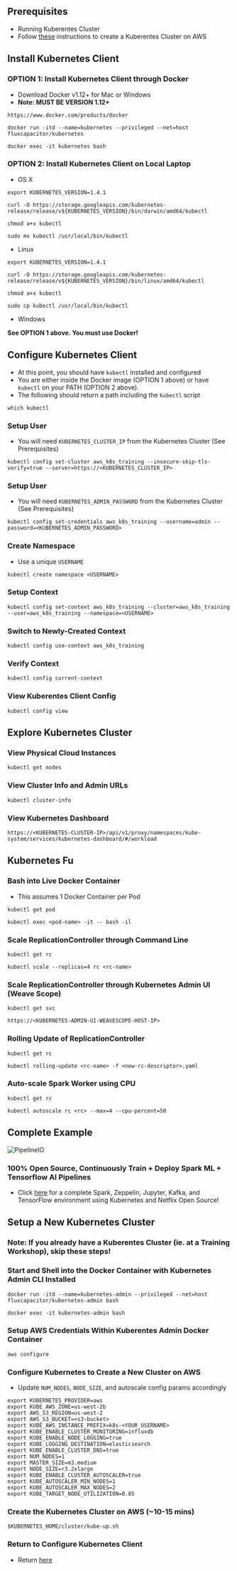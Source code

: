 ## Prerequisites
* Running Kuberentes Cluster
* Follow [these](https://github.com/fluxcapacitor/kubernetes.ml/blob/master/README.md#setup-a-new-kubernetes-cluster) instructions to create a Kuberentes Cluster on AWS

## Install Kubernetes Client
### OPTION 1:  Install Kubernetes Client through Docker
* Download Docker v1.12+ for Mac or Windows
* **Note:  MUST BE VERSION 1.12+**
```
https://www.docker.com/products/docker
```
```
docker run -itd --name=kubernetes --privileged --net=host fluxcapacitor/kubernetes
```
```
docker exec -it kubernetes bash
```

### OPTION 2:  Install Kubernetes Client on Local Laptop
* OS X
```
export KUBERNETES_VERSION=1.4.1

curl -O https://storage.googleapis.com/kubernetes-release/release/v${KUBERNETES_VERSION}/bin/darwin/amd64/kubectl

chmod a+x kubectl

sudo mv kubectl /usr/local/bin/kubectl
```

* Linux
```
export KUBERNETES_VERSION=1.4.1

curl -O https://storage.googleapis.com/kubernetes-release/release/v${KUBERNETES_VERSION}/bin/linux/amd64/kubectl

chmod a+x kubectl

sudo cp kubectl /usr/local/bin/kubectl
```

* Windows

**See OPTION 1 above.  You must use Docker!**

## Configure Kubernetes Client
* At this point, you should have `kubectl` installed and configured 
* You are either inside the Docker image (OPTION 1 above) or have `kubectl` on your PATH (OPTION 2 above).
* The following should return a path including the `kubectl` script
```
which kubectl
```

### Setup User
* You will need `KUBERNETES_CLUSTER_IP` from the Kubernetes Cluster (See Prerequisites)
```
kubectl config set-cluster aws_k8s_training --insecure-skip-tls-verify=true --server=https://<KUBERNETES_CLUSTER_IP>
```

### Setup User
* You will need `KUBERNETES_ADMIN_PASSWORD` from the Kubernetes Cluster (See Prerequisites)
```
kubectl config set-credentials aws_k8s_training --username=admin --password=<KUBERNETES_ADMIN_PASSWORD>
```

### Create Namespace
* Use a unique `USERNAME`
```
kubectl create namespace <USERNAME>
```

### Setup Context
```
kubectl config set-context aws_k8s_training --cluster=aws_k8s_training --user=aws_k8s_training --namespace=<USERNAME>
```

### Switch to Newly-Created Context
```
kubectl config use-context aws_k8s_training
```

### Verify Context
```
kubectl config current-context
```

### View Kuberentes Client Config
```
kubectl config view
```

## Explore Kubernetes Cluster
### View Physical Cloud Instances
```
kubectl get nodes
```

### View Cluster Info and Admin URLs
```
kubectl cluster-info
```

### View Kubernetes Dashboard
```
https://<KUBERNETES-CLUSTER-IP>/api/v1/proxy/namespaces/kube-system/services/kubernetes-dashboard/#/workload
```

## Kubernetes Fu
### Bash into Live Docker Container
* This assumes 1 Docker Container per Pod
```
kubectl get pod
```
```i
kubectl exec <pod-name> -it -- bash -il
```

### Scale ReplicationController through Command Line
```
kubectl get rc
```
```
kubectl scale --replicas=4 rc <rc-name>
```

### Scale ReplicationController through Kubernetes Admin UI (Weave Scope)
```
kubectl get svc
```
```
https://<KUBERNETES-ADMIN-UI-WEAVESCOPE-HOST-IP>
```

### Rolling Update of ReplicationController
```
kubectl get rc
```
```
kubectl rolling-update <rc-name> -f <new-rc-descriptor>.yaml
```

### Auto-scale Spark Worker using CPU
```
kubectl get rc
```
```
kubectl autoscale rc <rc> --max=4 --cpu-percent=50
```

## Complete Example
![PipelineIO](http://pipeline.io/images/pipeline-io-logo-shadow-210x186.png)

### 100% Open Source, Continuously Train + Deploy Spark ML + Tensorflow AI Pipelines
* Click [here](https://github.com/fluxcapacitor/pipeline.io) for a complete Spark, Zeppelin, Jupyter, Kafka, and TensorFlow environment using Kubernetes and Netflix Open Source!

## Setup a New Kubernetes Cluster

### Note:  If you already have a Kuberentes Cluster (ie. at a Training Workshop), skip these steps!

### Start and Shell into the Docker Container with Kubernetes Admin CLI Installed
```
docker run -itd --name=kubernetes-admin --privileged --net=host fluxcapacitor/kubernetes-admin bash
```
```
docker exec -it kubernetes-admin bash
```

### Setup AWS Credentials Within Kuberentes Admin Docker Container
```
aws configure
```

### Configure Kubernetes to Create a New Cluster on AWS
* Update `NUM_NODES`, `NODE_SIZE`, and autoscale config params accordingly
```
export KUBERNETES_PROVIDER=aws
export KUBE_AWS_ZONE=us-west-2b
export AWS_S3_REGION=us-west-2
export AWS_S3_BUCKET=<s3-bucket>
export KUBE_AWS_INSTANCE_PREFIX=k8s-<YOUR_USERNAME>
export KUBE_ENABLE_CLUSTER_MONITORING=influxdb
export KUBE_ENABLE_NODE_LOGGING=true
export KUBE_LOGGING_DESTINATION=elasticsearch
export KUBE_ENABLE_CLUSTER_DNS=true
export NUM_NODES=1
export MASTER_SIZE=m3.medium
export NODE_SIZE=r3.2xlarge
export KUBE_ENABLE_CLUSTER_AUTOSCALER=true
export KUBE_AUTOSCALER_MIN_NODES=1
export KUBE_AUTOSCALER_MAX_NODES=2
export KUBE_TARGET_NODE_UTILIZATION=0.85
```

### Create the Kubernetes Cluster on AWS (~10-15 mins)
```
$KUBERNETES_HOME/cluster/kube-up.sh
```

### Return to Configure Kubernetes Client
* Return [here](https://github.com/fluxcapacitor/pipeline/tree/master/kubernetes.ml#install-kubernetes-client)
